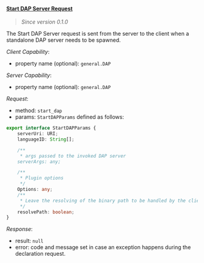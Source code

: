 #### <a href="#start_dap" name="start_dap" class="anchor">Start DAP Server Request</a>

> *Since version 0.1.0*

The Start DAP Server request is sent from the server to the client when a standalone DAP server needs to be spawned.

_Client Capability_:
* property name (optional): `general.DAP`

_Server Capability_:
* property name (optional): `general.DAP`


_Request_:
* method: `start_dap`
* params: `StartDAPParams` defined as follows:

<div class="anchorHolder"><a href="#StartDAPParams" name="StartDAPParams" class="linkableAnchor"></a></div>

```typescript
export interface StartDAPParams {
    serverUri: URI;
    languageID: String[];

    /**
     * args passed to the invoked DAP server
    serverArgs: any;

    /**
     * Plugin options
     */
    Options: any;
    /**
     * Leave the resolving of the binary path to be handled by the client
     */
    resolvePath: boolean;
}
```

_Response_:
* result: `null`
* error: code and message set in case an exception happens during the declaration request.
